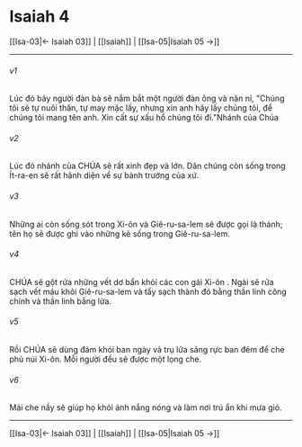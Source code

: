 # Isaiah 4

[[Isa-03|← Isaiah 03]] | [[Isaiah]] | [[Isa-05|Isaiah 05 →]]
***



###### v1 
Lúc đó bảy người đàn bà sẽ nắm bắt một người đàn ông và năn nỉ, "Chúng tôi sẽ tự nuôi thân, tự may mặc lấy, nhưng xin anh hãy lấy chúng tôi, để chúng tôi mang tên anh. Xin cất sự xấu hổ chúng tôi đi."Nhánh của Chúa 

###### v2 
Lúc đó nhánh của CHÚA sẽ rất xinh đẹp và lớn. Dân chúng còn sống trong Ít-ra-en sẽ rất hãnh diện về sự bành trướng của xứ. 

###### v3 
Những ai còn sống sót trong Xi-ôn và Giê-ru-sa-lem sẽ được gọi là thánh; tên họ sẽ được ghi vào những kẻ sống trong Giê-ru-sa-lem. 

###### v4 
CHÚA sẽ gột rửa những vết dơ bẩn khỏi các con gái Xi-ôn . Ngài sẽ rửa sạch vết máu khỏi Giê-ru-sa-lem và tẩy sạch thành đó bằng thần linh công chính và thần linh bằng lửa. 

###### v5 
Rồi CHÚA sẽ dùng đám khói ban ngày và trụ lửa sáng rực ban đêm để che phủ núi Xi-ôn. Mỗi người đều sẽ được một lọng che. 

###### v6 
Mái che nầy sẽ giúp họ khỏi ánh nắng nóng và làm nơi trú ẩn khi mưa gió.

***
[[Isa-03|← Isaiah 03]] | [[Isaiah]] | [[Isa-05|Isaiah 05 →]]
